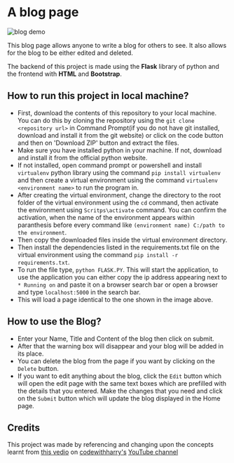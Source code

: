 # A blog page
![blog demo](https://user-images.githubusercontent.com/76962685/189488190-5379cf92-cdd1-47c4-861e-6aa47809e688.jpeg)

This blog page allows anyone to write a blog for others to see. It also allows for the blog to be either edited and deleted.

The backend of this project is made using the **Flask** library of python and the frontend with **HTML** and **Bootstrap**.

## How to run this project in local machine?
* First, download the contents of this repository to your local machine. You can do this by cloning the repository using the `git clone <repository url>` in Command Prompt(if you do not have git installed, download and install it from the git website) or click on the code button and then on 'Download ZIP' button and extract the files.
* Make sure you have installed python in your machine. If not, download and install it from the official python website.
* If not installed, open command prompt or powershell and install `virtualenv` python library using the command `pip install virtualenv` and then create a virtual environment using the command `virtualenv <environment name>` to run the program in. 
* After creating the virtual environment, change the directory to the root folder of the virtual environment using the `cd` command, then activate the environment using `Scritps\activate` command. You can confirm the activation, when the name of the environment appears within paranthesis before every command like `(environment name) C:/path to the environment`.
* Then copy the downloaded files inside the virtual environment directory.
* Then install the dependencies listed in the requirements.txt file on the virtual environment using the command `pip install -r requirements.txt`.
* To run the file type, `python FLASK.PY`. This will start the application, to use the application you can either copy the ip address appearing next to `* Running on` and paste it on a browser search bar or open a browser and type `localhost:5000` in the search bar.
* This will load a page identical to the one shown in the image above.

## How to use the Blog?
* Enter your Name, Title and Content of the blog then click on submit.
* After that the warning box will disappear and your blog will be added in its place.
* You can delete the blog from the page if you want by clicking on the `Delete` button.
* If you want to edit anything about the blog,  click the `Edit` button which will open the edit page with the same text boxes which are prefilled with the details that you entered. Make the changes that you need and click on the `Submit` button which will update the blog displayed in the Home page. 

## Credits
This project was made by referencing and changing upon the concepts learnt from [this vedio](https://www.youtube.com/watch?v=oA8brF3w5XQ) on [codewithharry's](https://github.com/CodeWithHarry) [YouTube channel](https://www.youtube.com/c/CodeWithHarry)
